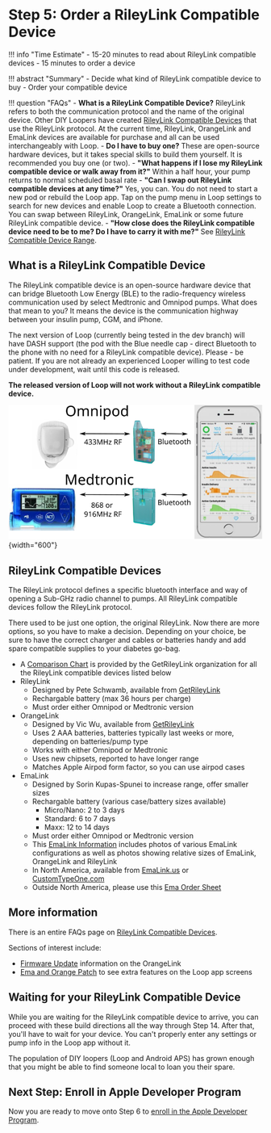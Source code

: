 # Step 5: Order a RileyLink Compatible Device

!!! info "Time Estimate"
    - 15-20 minutes to read about RileyLink compatible devices
    - 15 minutes to order a device

!!! abstract "Summary"
    - Decide what kind of RileyLink compatible device to buy
    - Order your compatible device

!!! question "FAQs"
    - **What is a RileyLink Compatible Device?** RileyLink refers to both the communication protocol and the name of the original device. Other DIY Loopers have created [RileyLink Compatible Devices](step5.md#rileylink-compatible-devices) that use the RileyLink protocol. At the current time, RileyLink, OrangeLink and EmaLink devices are available for purchase and all can be used interchangeably with Loop.
    - **Do I have to buy one?** These are open-source hardware devices, but it takes special skills to build them yourself. It is recommended you buy one (or two).
    - **"What happens if I lose my RileyLink compatible device or walk away from it?"** Within a half hour, your pump returns to normal scheduled basal rate
    - **"Can I swap out RileyLink compatible devices at any time?"** Yes, you can. You do not need to start a new pod or rebuild the Loop app. Tap on the pump menu in Loop settings to search for new devices and enable Loop to create a Bluetooth connection. You can swap between RileyLink, OrangeLink, EmaLink or some future RileyLink compatible device.
    - **"How close does the RileyLink compatible device need to be to me? Do I have to carry it with me?"** See [RileyLink Compatible Device Range](../faqs/rileylink-faqs.md#range).


## What is a RileyLink Compatible Device

The RileyLink compatible device is an open-source hardware device that can bridge Bluetooth Low Energy (BLE) to the radio-frequency wireless communication used by select Medtronic and Omnipod pumps. What does that mean to you? It means the device is the communication highway between your insulin pump, CGM, and iPhone.

The next version of Loop (currently being tested in the dev branch) will have DASH support (the pod with the Blue needle cap - direct Bluetooth to the phone with no need for a RileyLink compatible device). Please - be patient.  If you are not already an experienced Looper willing to test code under development, wait until this code is released.

**The released version of Loop will not work without a RileyLink compatible device.**

![Omnipod or Medtronic pump communicating through RileyLink to phone running Loop app](img/rileylink-comm-pod-mmt.svg){width="600"}


## RileyLink Compatible Devices

The RileyLink protocol defines a specific bluetooth interface and way of opening a Sub-GHz radio channel to pumps. All RileyLink compatible devices follow the RileyLink protocol.

There used to be just one option, the original RileyLink. Now there are more options, so you have to make a decision. Depending on your choice, be sure to have the correct charger and cables or batteries handy and add spare compatible supplies to your diabetes go-bag.

- A [Comparison Chart](https://getrileylink.org/rileylink-compatible-hardware-comparison-chart?fbclid=IwAR2vHbOzla-zmM-cSp4NkOB_23k3spgnaYvCIGRcACcIQ25FJAU_7HRkH2A) is provided by the GetRileyLink organization for all the RileyLink compatible devices listed below
- RileyLink
    - Designed by Pete Schwamb, available from [GetRileyLink](https://getrileylink.org)
    - Rechargable battery (max 36 hours per charge)
    - Must order either Omnipod or Medtronic version
- OrangeLink
    - Designed by Vic Wu, available from [GetRileyLink](https://getrileylink.org)
    - Uses 2 AAA batteries, batteries typically last weeks or more, depending on batteries/pump type
    - Works with either Omnipod or Medtronic
    - Uses new chipsets, reported to have longer range
    - Matches Apple Airpod form factor, so you can use airpod cases
- EmaLink
    - Designed by Sorin Kupas-Spunei to increase range, offer smaller sizes
    - Rechargable battery (various case/battery sizes available)
        - Micro/Nano: 2 to 3 days
        - Standard: 6 to 7 days
        - Maxx: 12 to 14 days
    - Must order either Omnipod or Medtronic version
    - This [EmaLink Information](https://github.com/sks01/EmaLink#emalink) includes photos of various EmaLink configurations as well as photos showing relative sizes of EmaLink, OrangeLink and RileyLink
    - In North America, available from [EmaLink.us](https://www.emalink.us) or [CustomTypeOne.com](https://www.customtypeone.com)
    - Outside North America, please use this [Ema Order Sheet](https://docs.google.com/forms/d/e/1FAIpQLSdcHBUN6e1yPxxvlaXYRBL1liF9W8OYDOpTR2tWquXESo0bKg/viewform)

## More information

There is an entire FAQs page on [RileyLink Compatible Devices](../faqs/rileylink-faqs.md).

Sections of interest include:

* [Firmware Update](../faqs/rileylink-faqs.md#orangelink-firmware) information on the OrangeLink
* [Ema and Orange Patch](../faqs/rileylink-faqs.md#emalink-and-orangelink-features) to see extra features on the Loop app screens


## Waiting for your RileyLink Compatible Device

While you are waiting for the RileyLink compatible device to arrive, you can proceed with these build directions all the way through Step 14. After that, you'll have to wait for your device. You can't properly enter any settings or pump info in the Loop app without it.

The population of DIY loopers (Loop and Android APS) has grown enough that you might be able to find someone local to loan you their spare.

## Next Step: Enroll in Apple Developer Program

Now you are ready to move onto Step 6 to [enroll in the Apple Developer Program](step6.md).
